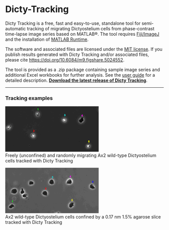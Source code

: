 # Dicty-Tracking
Dicty Tracking is a free, fast and easy-to-use, standalone tool for semi-automatic tracking of migrating Dictyostelium cells from phase-contrast time-lapse image series based on MATLAB®. The tool requires [Fiji/ImageJ](https://imagej.net/Fiji) and the installation of [MATLAB Runtime](https://www.mathworks.com/products/compiler/mcr.html).

The software and associated files are licensed under the [MIT license](LICENSE). If you publish results generated with Dicty Tracking and/or associated files, please cite https://doi.org/10.6084/m9.figshare.5024552.

The tool is provided as a .zip package containing sample image series and additional Excel workbooks for further analysis. See the [user guide](https://github.com/ChristofLitschko/Dicty-Tracking/raw/master/Dicty-Tracking-User-Guide.pdf) for a detailed description. **[Download the latest release of Dicty Tracking](https://github.com/ChristofLitschko/Dicty-Tracking/archive/v1.3.zip)**.


-----------------------------------------------------------------------------------------------------------------------------------
### Tracking examples

![alt text](https://github.com/ChristofLitschko/Dicty-Tracking/blob/master/demo-movies/demo-mov-unconfined.gif) <br />
Freely (unconfined) and randomly migrating Ax2 wild-type Dictyostelium cells tracked with Dicty Tracking

![alt text](https://github.com/ChristofLitschko/Dicty-Tracking/blob/master/demo-movies/demo-mov-confined.gif) <br />
Ax2 wild-type Dictyostelium cells confined by a 0.17 nm 1.5% agarose slice tracked with Dicty Tracking
